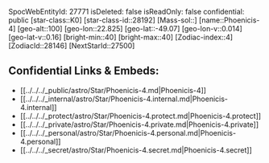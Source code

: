 ﻿---
location: [-49.07,-22.825,100]
type: Star
tags:
- astro/Star

---
SpocWebEntityId: 27771
isDeleted: false
isReadOnly: false
confidential: public
[star-class::K0]
[star-class-id::28192]
[Mass-sol::]
[name::Phoenicis-4]
[geo-alt::100]
[geo-lon::22.825]
[geo-lat::-49.07]
[geo-lon-v::0.014]
[geo-lat-v::0.16]
[bright-min::40]
[bright-max::40]
[Zodiac-index::4]
[ZodiacId::28146]
[NextStarId::27500]



## Confidential Links & Embeds: 
- [[../../../_public/astro/Star/Phoenicis-4.md|Phoenicis-4]] 
- [[../../../_internal/astro/Star/Phoenicis-4.internal.md|Phoenicis-4.internal]] 
- [[../../../_protect/astro/Star/Phoenicis-4.protect.md|Phoenicis-4.protect]] 
- [[../../../_private/astro/Star/Phoenicis-4.private.md|Phoenicis-4.private]] 
- [[../../../_personal/astro/Star/Phoenicis-4.personal.md|Phoenicis-4.personal]] 
- [[../../../_secret/astro/Star/Phoenicis-4.secret.md|Phoenicis-4.secret]] 
